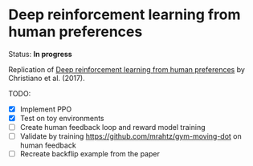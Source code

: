 # Deep reinforcement learning from human preferences

Status: **In progress**

Replication of [Deep reinforcement learning from human preferences](https://arxiv.org/abs/1706.03741) by Christiano et al. (2017).

TODO:
- [x] Implement PPO
- [x] Test on toy environments
- [ ] Create human feedback loop and reward model training
- [ ] Validate by training https://github.com/mrahtz/gym-moving-dot on human feedback
- [ ] Recreate backflip example from the paper
